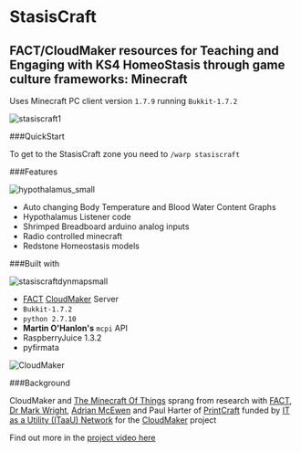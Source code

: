 # StasisCraft
## FACT/CloudMaker resources for Teaching and Engaging with KS4 HomeoStasis through game culture frameworks: Minecraft

Uses Minecraft PC client version `1.7.9` running `Bukkit-1.7.2`

![stasiscraft1](https://cloud.githubusercontent.com/assets/128456/11131628/71af0ff4-8983-11e5-88ad-90708e86d6ee.png)

###QuickStart

To get to the StasisCraft zone you need to `/warp stasiscraft`

###Features

![hypothalamus_small](https://cloud.githubusercontent.com/assets/128456/11132490/17ac85fe-8988-11e5-8daf-c4e3992d1681.gif)

 * Auto changing Body Temperature and Blood Water Content Graphs
 * Hypothalamus Listener code
 * Shrimped Breadboard arduino analog inputs
 * Radio controlled minecraft
 * Redstone Homeostasis models

###Built with 

![stasiscraftdynmapsmall](https://cloud.githubusercontent.com/assets/128456/11134653/6ae6e364-8996-11e5-910b-b4cab7d953d9.png)

 * [FACT](http://www.fact.co.uk/projects/cloudmaker-making-minecraft-real.aspx) [CloudMaker](https://github.com/cheapjack/CloudMaker) Server
 * `Bukkit-1.7.2`
 * `python 2.7.10`
 * **Martin O'Hanlon's** `mcpi` API
 * RaspberryJuice 1.3.2
 * pyfirmata

![CloudMaker](https://github.com/cheapjack/cheapjack.github.io/blob/master/tumblr_files/Cloudmaker.png)

###Background

CloudMaker and [The Minecraft Of Things](http://minecraftofthings.tumblr.com) sprang from research with [FACT](http://fact.co.uk/), [Dr Mark Wright](https://twitter.com/dr_mark_wright), [Adrian McEwen](http://www.mcqn.com/) and Paul Harter of [PrintCraft](http://www.printcraft.org/) funded by [IT as a Utility (ITaaU) Network](http://www.itutility.ac.uk) for the [CloudMaker](http://www.fact.co.uk/projects/cloudmaker-making-minecraft-real.aspx) project

Find out more in the [project video here](https://vimeo.com/92258008)

